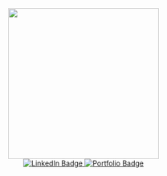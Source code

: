 <div id="header" align="center">
  <img src="https://media.giphy.com/media/ZDTbix65Me1YDNLDF3/giphy.gif" width="300"/>
</div>
<div id="badges" align="center">
  <a href="https://www.linkedin.com/in/olga-yudkin/">
  <img src="https://img.shields.io/badge/LinkedIn-blue?style=for-the-badge&logo=linkedin&logoColor=white" alt="LinkedIn Badge"/>
  </a>
  <a href="https://www.olgayudkin.com/">
  <img src="https://img.shields.io/badge/Portfolio-orange?style=for-the-badge&logoColor=white"" alt="Portfolio Badge"/>
  </a>
</div>

